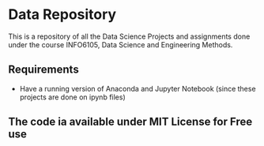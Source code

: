 # Data Repository
This is a repository of all the Data Science Projects and assignments done under the course INFO6105, Data Science and Engineering Methods.

## Requirements
- Have a running version of Anaconda and Jupyter Notebook (since these projects are done on ipynb files)

## The code ia available under MIT License for Free use
